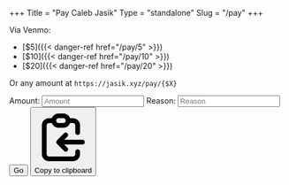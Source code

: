 +++
Title = "Pay Caleb Jasik"
Type = "standalone"
Slug = "/pay"
+++

Via Venmo:

- [$5]({{< danger-ref href="/pay/5" >}})
- [$10]({{< danger-ref href="/pay/10" >}})
- [$20]({{< danger-ref href="/pay/20" >}})

Or any amount at `https://jasik.xyz/pay/{$X}`

<form id="form" class="limit" action="" method="get">
<label for="amount">Amount:</label>
<input id="amount" type="number" placeholder="Amount"/>
<label for="reason">Reason:</label>
<input id="reason" type="text" placeholder="Reason" limit="500"/>
<button type="submit">Go</button>
<button id="copy-to-clipboard" type="button" title="Copy to clipboard"><svg aria-hidden="true" class="w-4 h-4" fill="none" stroke="currentColor" viewBox="0 0 24 24" xmlns="http://www.w3.org/2000/svg"><path stroke-linecap="round" stroke-linejoin="round" stroke-width="2" d="M8 5H6a2 2 0 00-2 2v12a2 2 0 002 2h10a2 2 0 002-2v-1M8 5a2 2 0 002 2h2a2 2 0 002-2M8 5a2 2 0 012-2h2a2 2 0 012 2m0 0h2a2 2 0 012 2v3m2 4H10m0 0l3-3m-3 3l3 3"></path></svg><span class="sr-only">Copy to clipboard</span></button>
</form>
<script>
const copy = function() {
    const amount = document.querySelector("#amount");
    const reason = document.querySelector("#reason");
  navigator.clipboard.writeText(`${window.location.protocol}${window.location.host}/pay/${encodeURIComponent(amount.value)}?note=${encodeURIComponent(reason.value)}`);
}
const submit = function(event) {
    event.preventDefault();
    const amount = document.querySelector("#amount");
    const reason = document.querySelector("#reason");
  window.location.assign(`${window.location.protocol}//${window.location.host}/pay/${encodeURIComponent(amount.value)}?note=${encodeURIComponent(reason.value)}`);
}
document.getElementById("copy-to-clipboard").addEventListener("click", copy);
document.getElementById("form").addEventListener("submit", submit);
</script>
